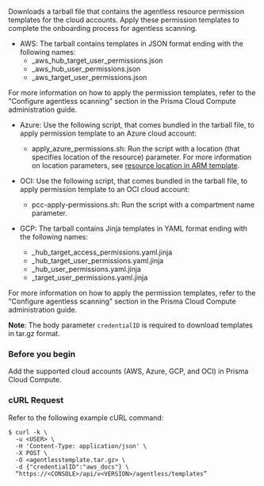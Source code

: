 Downloads a tarball file that contains the agentless resource permission templates for the cloud accounts. Apply these permission templates to complete the onboarding process for agentless scanning.

* AWS: The tarball contains templates in JSON format ending with the following names:
  * _aws_hub_target_user_permissions.json
  * _aws_hub_user_permissions.json
  * _aws_target_user_permissions.json

For more information on how to apply the permission templates, refer to the "Configure agentless scanning" section in the Prisma Cloud Compute administration guide.

* Azure: Use the following script, that comes bundled in the tarball file, to apply permission template to an Azure cloud account:
  * apply_azure_permissions.sh: Run the script with a location (that specifies location of the resource) parameter. For more information on location parameters, see [resource location in ARM template](https://learn.microsoft.com/en-us/azure/azure-resource-manager/templates/resource-location?tabs=azure-cli). 

* OCI: Use the following script, that comes bundled in the tarball file, to apply permission template to an OCI cloud account:
  * pcc-apply-permissions.sh: Run the script with a compartment name parameter.

* GCP: The tarball contains Jinja templates in YAML format ending with the following names:
  * _hub_target_access_permissions.yaml.jinja
  * _hub_target_user_permissions.yaml.jinja
  * _hub_user_permissions.yaml.jinja
  * _target_user_permissions.yaml.jinja

For more information on how to apply the permission templates, refer to the "Configure agentless scanning" section in the Prisma Cloud Compute administration guide.

**Note**: The body parameter `credentialID` is required to download templates in tar.gz format.

### Before you begin
Add the supported cloud accounts (AWS, Azure, GCP, and OCI) in Prisma Cloud Compute.

### cURL Request

Refer to the following example cURL command:

```
$ curl -k \
  -u <USER> \
  -H 'Content-Type: application/json' \
  -X POST \
  -O <agentlesstemplate.tar.gz> \
  -d {"credentialID":"aws_docs"} \
  “https://<CONSOLE>/api/v<VERSION>/agentless/templates”
```

